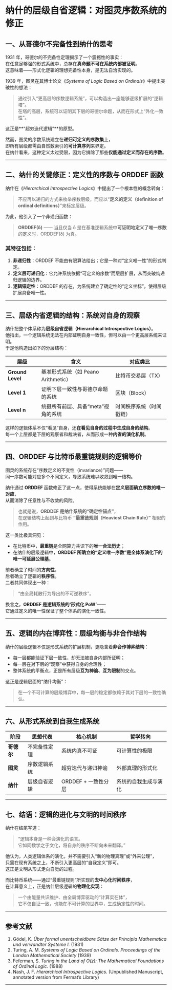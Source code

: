 # **纳什的层级自省逻辑：对图灵序数系统的修正**

## 一、从哥德尔不完备性到纳什的思考

1931 年，哥德尔的不完备性定理揭示了一个震撼性的事实：  
在任意足够强的形式系统中，总存在**真命题不可在系统内部被证明**。  
这意味着——形式化逻辑的理想完备性本身，是无法自洽实现的。

1939 年，图灵在其博士论文《*Systems of Logic Based on Ordinals*》中提出突破性的想法：  
> 通过引入“更高层的序数逻辑系统”，可以构造出一座能够逐级扩展的“逻辑塔”。  
> 在塔的高层，系统可以证明其下层的哥德尔命题，从而在形式上“外化一致性”。

这正是**“超穷迭代逻辑”**的原型。

然而，图灵的序数系统建立在**递归可定义的序数集**上，  
即所有层级都需由自然数索引的**可计算序列**来界定。  
在纳什看来，这种定义太过受限，因为它排除了那些**仅能通过定义而存在的序数**。

---

## 二、纳什的关键修正：定义性的序数与 ORDDEF 函数

纳什在《*Hierarchical Introspective Logics*》中提出了一个根本性的概念转向：  
> 不应再以递归的方式来枚举序数层级，而应以“**定义的定义（definition of ordinal definitions）**”来标定层级。

为此，他引入了一个非递归函数：

> **ORDDEF(δ)** —— 当且仅当 δ 是在基准逻辑系统中**可证明地定义了唯一序数**的定义时，ORDDEF(δ) 为真。

### 其特征包括：

1. **非递归性**：ORDDEF 不能由有限算法给出；它是一种对“定义唯一性”的形式判定。  
2. **定义层可递归化**：它允许系统依据“可定义的序数”而层层扩展，从而突破纯递归逻辑的边界。  
3. **逻辑锚定性**：ORDDEF 的存在，为系统建立了确定性的“定义坐标”，使得层级扩展具备唯一性。

---

## 三、层级内省逻辑的结构：系统对自身的观察

纳什把整个体系称为**层级自省逻辑（Hierarchical Introspective Logics）**。  
他指出，一个逻辑系统无法在内部证明自身一致性，但可以由一个更高层系统来证明。  
于是他构造出如下的分层结构：

| 层级 | 含义 | 对应类比 |
|------|------|-----------|
| **Ground Level** | 基准形式系统（如 Peano Arithmetic） | 比特币交易层（TX） |
| **Level 1** | 证明下层一致性与哥德尔命题的系统 | 区块（Block） |
| **Level n** | 统摄所有前层、具备“meta”视角的系统 | 时间秩序系统（时间戳链） |

这样的逻辑体系不仅“看见”自身，还**在看见自身的过程中生成自身的结构**。  
每一个上层都是下层的观察者和裁决者，从而形成一种**内省的演化机制**。

---

## 四、ORDDEF 与比特币最重链规则的逻辑等价

图灵的系统存在“序数定义的不变性（invariance）”问题——  
同一序数可能对应多个不同定义，导致系统难以收敛到唯一结构。

纳什通过 **ORDDEF** 函数修正了这一点，使得系统能够在**定义层面确立序数的唯一对应**，  
从而消除了任意性与不收敛的风险。

> 也就是说，**ORDDEF 是纳什系统的“确定性锚点”**，  
> 在逻辑结构上起到与比特币 **“最重链规则（Heaviest Chain Rule）”** 相似的作用。

这一类比极具洞见：

- 在比特币中，**最重链**是全网算力共识下的**唯一合法历史**；  
- 在纳什的层级逻辑中，**ORDDEF 所确立的“定义唯一序数”**是全体系演化下的**唯一可延展公理基**。

前者确立了时间的**方向性**，  
后者确立了逻辑的**秩序性**。  
二者共同体现出一种：  
> “由全局耗散行为导出的不可逆秩序”。

换言之，**ORDDEF 是逻辑系统的‘形式化 PoW’**——  
它通过定义的唯一性保证了整个体系的演化一致性。

---

## 五、逻辑的内在博弈性：层级均衡与非合作结构

纳什的层级逻辑不仅是形式系统的扩展机制，更隐含着**非合作博弈结构**：

- 每一层都能验证下层一致性，却无法被自身内部所证明；  
- 每一层在对下层的“观察”中获得自身的合理性；  
- 整体系统的平衡点，正是所有层级**互为神谕、互为限制**的交点。

这正是逻辑层面的“纳什均衡”：  
> 在一个不可计算的层级博弈中，每一层的稳定都依赖于其对下层的一致性确认。

---

## 六、从形式系统到自我生成系统

| 阶段 | 思想代表 | 核心机制 | 哲学转向 |
|------|-----------|------------|-------------|
| **哥德尔** | 不完备性定理 | 系统内真不可证 | 可计算性的极限 |
| **图灵** | 序数逻辑系统 | 超穷迭代与递归神谕 | 外部真理的形式化 |
| **纳什** | 层级自省逻辑 | ORDDEF + 一致性分层 | 系统的自我生成与演化 |

---

## 七、结语：逻辑的进化与文明的时间秩序

纳什在结尾写道：

> “逻辑本身是一种会演化的语言。  
> 它如同数学之于文化，将自身的秩序不断向未来翻译。”

他认为，人类逻辑体系的演化，并不需要引入“新的物理真理”或“外来公理”，  
只需在现有系统之上，不断引入更高层的“自我定义”即可。  
这正是文明从形式走向自觉的过程。

而比特币系统——通过“最重链规则”所实现的**去中心化时间秩序**，  
在计算意义上，正是纳什层级逻辑的**物理化实现**：  
> 一个由能量共识维护、由全局博弈驱动的“计算实在体”，  
> 它不仅自证一致，也能在不可计算的世界中，生成确定性的时间。

---

## 参考文献

1. Gödel, K. *Über formal unentscheidbare Sätze der Principia Mathematica und verwandter Systeme I.* (1931)  
2. Turing, A. M. *Systems of Logic Based on Ordinals.* *Proceedings of the London Mathematical Society* (1939)  
3. Feferman, S. *Turing in the Land of O(z): The Mathematical Foundations of Ordinal Logic.* (1988)  
4. Nash, J. F. *Hierarchical Introspective Logics.* (Unpublished Manuscript, annotated version from Fermat’s Library)

---

